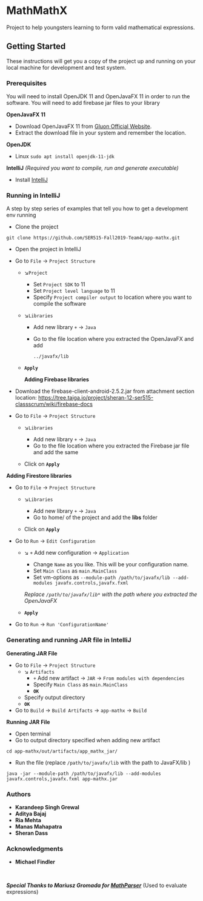 # MathMathX
Project to help youngsters learning to form valid mathematical expressions.

## Getting Started
These instructions will get you a copy of the project up and running on your local machine for development and test system.

### Prerequisites
You will need to install OpenJDK 11 and OpenJavaFX 11 in order to run the software.
You will need to add firebase jar files to your library

**OpenJavaFX 11**
- Download OpenJavaFX 11 from [Gluon Official Website](https://gluonhq.com/products/javafx/).
- Extract the download file in your system and remember the location.

**OpenJDK**
- Linux ```sudo apt install openjdk-11-jdk```


**IntelliJ** *(Required you want to compile, run and generate executable)*
- Install [IntelliJ](https://www.jetbrains.com/help/idea/installation-guide.html)


### Running in IntelliJ
A step by step series of examples that tell you how to get a development env running

- Clone the project
```
git clone https://github.com/SER515-Fall2019-Team4/app-mathx.git
```
- Open the project in IntelliJ

- Go to `File` &#8594; `Project Structure`
    - &#8600;`Project`
         - Set `Project SDK` to 11 
         - Set  `Project level language` to 11
         - Specify `Project compiler output` to location where you want to compile the software
    - &#8600;`Libraries`
         - Add new library `+` &#8594; `Java`  
         - Go to the file location where you extracted the OpenJavaFX and add
            
            `../javafx/lib`
    - **`Apply`**
      
      **Adding Firebase libraries**
- Download the firebase-client-android-2.5.2.jar from attachment section 
  location: https://tree.taiga.io/project/sheran-12-ser515-classscrum/wiki/firebase-docs
- Go to `File` &#8594; `Project Structure`
    
    - &#8600;`Libraries`
         - Add new library `+` &#8594; `Java`  
         - Go to the file location where you extracted the Firebase jar file and add the same
   
    -  Click on **`Apply`**
    
**Adding Firestore libraries**
- Go to `File` &#8594; `Project Structure`
    
    - &#8600;`Libraries`
         - Add new library `+` &#8594; `Java`  
         - Go to home/ of the project and add the **libs** folder
   
    -  Click on **`Apply`**


      
      
- Go to `Run` &#8594; `Edit Configuration` 
    - &#8600; `+` Add new configuration &#8594; `Application`
        - Change `Name` as you like. This will be your configuration name.
        - Set `Main Class` as `main.MainClass` 
        - Set vm-options as `--module-path /path/to/javafx/lib --add-modules javafx.controls,javafx.fxml`
        
        *Replace `/path/to/javafx/lib*` with the path where you extracted the OpenJavaFX*
    - **`Apply`**
- Go to  `Run` &#8594; `Run 'ConfigurationName'` 
      
### Generating and running JAR file in IntelliJ
**Generating JAR File**
- Go to `File` &#8594; `Project Structure` 
    - &#8600; `Artifacts`
        - `+` Add new artifact &#8594; `JAR` &#8594; `From modules with dependencies`
        - Specify `Main Class` as `main.MainClass`
        - **`OK`**
    - Specify output directory
    - **`OK`**
- Go to `Build` &#8594; `Build Artifacts` &#8594; `app-mathx` &#8594; `Build`

**Running JAR File**
- Open terminal 
- Go to output directory specified when adding new artifact
```
cd app-mathx/out/artifacts/app_mathx_jar/
```
- Run the file (replace `/path/to/javafx/lib` with the path to JavaFX/lib ) 
```
java -jar --module-path /path/to/javafx/lib --add-modules javafx.controls,javafx.fxml app-mathx.jar
```

### Authors

* **Karandeep Singh Grewal**
* **Aditya Bajaj**
* **Ria Mehta**
* **Manas Mahapatra**
* **Sheran Dass**

### Acknowledgments

* **Michael Findler**


<br/>

***Special Thanks to Mariusz Gromada for [MathParser](https://github.com/mariuszgromada/MathParser.org-mXparser)***
(Used to evaluate expressions)